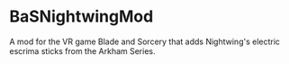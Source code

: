 # BaSNightwingMod
A mod for the VR game Blade and Sorcery that adds Nightwing's electric escrima sticks from the Arkham Series.
